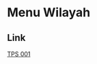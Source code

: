 # Menu Wilayah

## Link

[TPS 001](https://github.com/gigit-pemilu/pemilu-2024-81-maluku/tree/main/pilpres/hitung-suara/sub/81-maluku/sub/09-buru-selatan/sub/06-fena-fafan/sub/2011-batu-karang/sub/001-tps)

